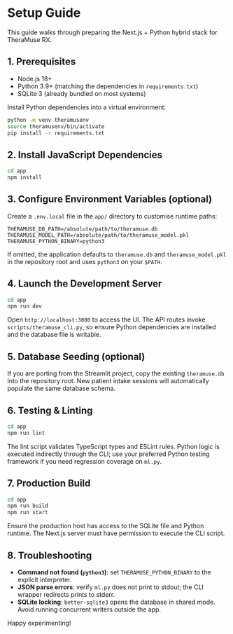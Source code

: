 # Setup Guide

This guide walks through preparing the Next.js + Python hybrid stack for TheraMuse RX.

## 1. Prerequisites

- Node.js 18+
- Python 3.9+ (matching the dependencies in `requirements.txt`)
- SQLite 3 (already bundled on most systems)

Install Python dependencies into a virtual environment:

```bash
python -m venv theramusenv
source theramusenv/bin/activate
pip install -r requirements.txt
```

## 2. Install JavaScript Dependencies

```bash
cd app
npm install
```

## 3. Configure Environment Variables (optional)

Create a `.env.local` file in the `app/` directory to customise runtime paths:

```
THERAMUSE_DB_PATH=/absolute/path/to/theramuse.db
THERAMUSE_MODEL_PATH=/absolute/path/to/theramuse_model.pkl
THERAMUSE_PYTHON_BINARY=python3
```

If omitted, the application defaults to `theramuse.db` and `theramuse_model.pkl` in the repository root and
uses `python3` on your `$PATH`.

## 4. Launch the Development Server

```bash
cd app
npm run dev
```

Open `http://localhost:3000` to access the UI. The API routes invoke `scripts/theramuse_cli.py`, so ensure
Python dependencies are installed and the database file is writable.

## 5. Database Seeding (optional)

If you are porting from the Streamlit project, copy the existing `theramuse.db` into the repository root.
New patient intake sessions will automatically populate the same database schema.

## 6. Testing & Linting

```bash
cd app
npm run lint
```

The lint script validates TypeScript types and ESLint rules. Python logic is executed indirectly through the CLI;
use your preferred Python testing framework if you need regression coverage on `ml.py`.

## 7. Production Build

```bash
cd app
npm run build
npm run start
```

Ensure the production host has access to the SQLite file and Python runtime. The Next.js server must have
permission to execute the CLI script.

## 8. Troubleshooting

- **Command not found (`python3`)**: set `THERAMUSE_PYTHON_BINARY` to the explicit interpreter.
- **JSON parse errors**: verify `ml.py` does not print to stdout; the CLI wrapper redirects prints to stderr.
- **SQLite locking**: `better-sqlite3` opens the database in shared mode. Avoid running concurrent writers outside
  the app.

Happy experimenting!
